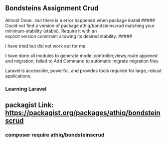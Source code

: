 

## Bondsteins Assignment Crud

Almost Done . but there is a error happened when package install  ##### Could not find a version of package athiq/bondsteinscrud matching your minimum-stability (stable). Require it with an    
  explicit version constraint allowing its desired stability.  #####

  I have tried but did not work out for me.

  I have done all modules to generate model,controller,views,route appened and migration, failed to Add Command to automatic migrate migration files


Laravel is accessible, powerful, and provides tools required for large, robust applications.

### Learning Laravel

## packagist Link: https://packagist.org/packages/athiq/bondsteinscrud

### composer require athiq/bondsteinscrud


